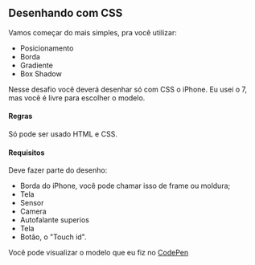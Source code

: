   ## Desenhando com CSS
  Vamos começar do mais simples, pra você utilizar:
  - Posicionamento
  - Borda
  - Gradiente
  - Box Shadow
  
  
  Nesse desafio você deverá desenhar só com CSS o iPhone. 
  Eu usei o 7, mas você é livre para escolher o modelo.
  
  #### Regras
  Só pode ser usado HTML e CSS.
  
  #### Requisitos
  Deve fazer parte do desenho:
  - Borda do iPhone, você pode chamar isso de frame ou moldura;
  - Tela
  - Sensor
  - Camera
  - Autofalante superios
  - Tela
  - Botão, o "Touch id".
  
  
  Você pode visualizar o modelo que eu fiz no [CodePen](https://codepen.io/schirrel/full/GRpOZVP)
